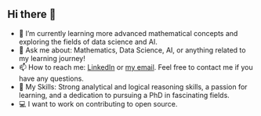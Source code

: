 ## Hi there 👋

- 🌱 I’m currently learning more advanced mathematical concepts and exploring the fields of data science and AI.
- 💬 Ask me about: Mathematics, Data Science, AI, or anything related to my learning journey!
- 📫 How to reach me: [LinkedIn](https://www.linkedin.com/in/eleni-lazaridou/) or [my email](mailto:lazaridou.eleni00@gmail.com?subject=[GitHub-Inquiry]). Feel free to contact me if you have any questions.
- 🔭 My Skills: Strong analytical and logical reasoning skills, a passion for learning, and a dedication to pursuing a PhD in fascinating fields.
- 💻 I want to work on contributing to open source.

<!--
**lazaridoue/lazaridoue** is a ✨ _special_ ✨ repository because its `README.md` (this file) appears on your GitHub profile.

Here are some ideas to get you started:

- 🔭 I’m currently working on ...
- 🌱 I’m currently learning ...
- 👯 I’m looking to collaborate on ...
- 🤔 I’m looking for help with ...
- 💬 Ask me about ...
- 📫 How to reach me: ...
- 😄 Pronouns: ...
- ⚡ Fun fact: ...
-->
